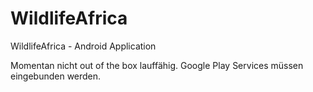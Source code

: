 WildlifeAfrica
==============

WildlifeAfrica - Android Application


Momentan nicht out of the box lauffähig. Google Play Services müssen eingebunden werden.
